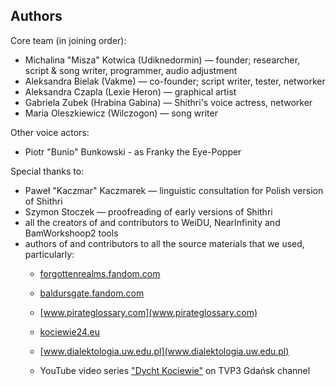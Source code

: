 Authors
-------

Core team (in joining order):

*   Michalina "Misza" Kotwica (Udiknedormin) — founder; researcher, script & song writer, programmer, audio adjustment
*   Aleksandra Bielak (Vakme) — co-founder; script writer, tester, networker
*   Aleksandra Czapla (Lexie Heron) — graphical artist
*   Gabriela Zubek (Hrabina Gabina) — Shithri's voice actress, networker
*   Maria Oleszkiewicz (Wilczogon) — song writer

Other voice actors:

*   Piotr "Bunio" Bunkowski - as Franky the Eye-Popper

Special thanks to:

*   Paweł "Kaczmar" Kaczmarek — linguistic consultation for Polish version of Shithri
*   Szymon Stoczek — proofreading of early versions of Shithri
*   all the creators of and contributors to WeiDU, NearInfinity and BamWorkshoop2 tools
*   authors of and contributors to all the source materials that we used, particularly:
    *   [forgottenrealms.fandom.com](forgottenrealms.fandom.com)
    *   [baldursgate.fandom.com](baldursgate.fandom.com)

    *   [www.pirateglossary.com](www.pirateglossary.com)

    *   [kociewie24.eu](kociewie24.eu)

    *   [www.dialektologia.uw.edu.pl](www.dialektologia.uw.edu.pl)

    *   YouTube video series ["Dycht Kociewie"](https://www.youtube.com/watch?v=OAe3JrOjdDo&list=PLSfo-4cV85XquNaMbfea7lokVf10erRpI&index=30) on TVP3 Gdańsk channel

  
